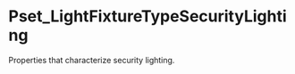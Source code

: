 # Pset_LightFixtureTypeSecurityLighting

Properties that characterize security lighting.<!-- end of definition -->
